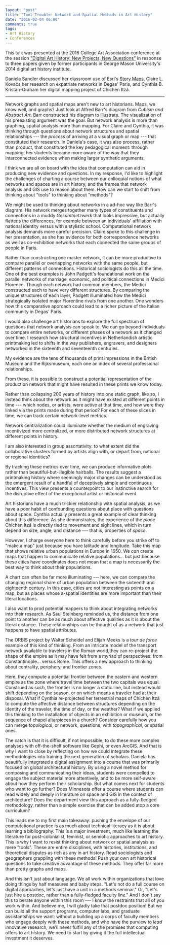 ```yaml
---
layout: "post"
title: "Tool Trouble: Network and Spatial Methods in Art History"
date: "2016-02-04 06:00"
comments: true
tags:
- Art History
- Conferences
---
```


This talk was presented at the 2016 College Art Association conference at the session ["Digital Art History: New Projects, New Questions"](http://conference.collegeart.org/programs/digital-art-history-new-projects-new-questions/) in response to three papers given by former participants in George Mason University's 2014 digital art history institute.

Daniela Sandler discussed her classroom use of Esri's [Story Maps](https://storymaps.arcgis.com/en/), Claire L. Kovacs her research on expatriate networks in Degas' Paris, and Cynthia B. Kristan-Graham her digital mapping project of Chichén Itzá.

---

<script async class="speakerdeck-embed" data-slide="1" data-id="3d6808a0555244f3a204974b5e131588" data-ratio="1.33333333333333" src="//speakerdeck.com/assets/embed.js"></script>

Network graphs and spatial maps aren't new to art historians.
Maps, we know well, and graphs?
Just look at Alfred Barr's diagram from _Cubism and Abstract Art_.
Barr constructed his diagram to illustrate.
The visualization of his preexisting argument was the goal.
But network analysis is more than graphing, spatial analysis more than mapping.
For Claire and Cynthia, it was thinking through questions about network structures and spatial relationships --- the _process_ of arriving at a visual graph or map --- that constituted their research.
In Daniela's case, it was also process, rather than product, that constituted the key pedagogical moment: through mapping, her students became more aware of the way that they interconnected evidence when making larger synthetic arguments.

<script async class="speakerdeck-embed" data-slide="2" data-id="3d6808a0555244f3a204974b5e131588" data-ratio="1.33333333333333" src="//speakerdeck.com/assets/embed.js"></script>

I think we are all on board with the idea that computation can aid in producing new evidence and questions.
In my response, I'd like to highlight the challenges of charting a course between our colloquial notions of what networks and spaces are in art history, and the frames that network analysis and GIS use to reason about them.
How can we start to shift from thinking about "tools" to thinking about "methods"?

<script async class="speakerdeck-embed" data-slide="3" data-id="3d6808a0555244f3a204974b5e131588" data-ratio="1.33333333333333" src="//speakerdeck.com/assets/embed.js"></script>

We might be used to thinking about networks in a ad-hoc way like Barr's diagram.
His network merges together many types of constituents and connections in a muddy _Gesamtnetzwerk_ that looks impressive, but actually flattens the differences, for example between an individuals' affiliation with national identity versus with a stylistic school.
Computational network analysis demands more careful precision.
Claire spoke to this challenge in her presentation, as she has evidence for both correspondence networks as well as co-exhibition networks that each connected the same groups of people in Paris.

<script async class="speakerdeck-embed" data-slide="4" data-id="3d6808a0555244f3a204974b5e131588" data-ratio="1.33333333333333" src="//speakerdeck.com/assets/embed.js"></script>

Rather than constructing one master network, it can be more productive to compare parallel or overlapping networks with the same people, but different patterns of connections.
Historical sociologists do this all the time.
One of the best examples is John Padgett's foundational work on the parallel networks of marriage, economic, and political connections in Medici Florence.
Though each network had common members, the Medici constructed each to have very different structures.
By comparing the unique structures of each layer, Padgett illuminated how the Medici strategically isolated major Florentine rivals from one another.
One wonders how this comparative approach could lead to a richer picture of the Italian community in Degas' Paris.

<script async class="speakerdeck-embed" data-slide="5" data-id="3d6808a0555244f3a204974b5e131588" data-ratio="1.33333333333333" src="//speakerdeck.com/assets/embed.js"></script>

I would also challenge art historians to explore the full spectrum of questions that network analysis can speak to.
We can go beyond individuals to compare entire networks, or different phases of a network as it changed over time.
I research how structural incentives in Netherlandish artistic printmaking led to shifts in the way publishers, engravers, and designers networked in the sixteenth and seventeenth centuries.

<script async class="speakerdeck-embed" data-slide="6" data-id="3d6808a0555244f3a204974b5e131588" data-ratio="1.33333333333333" src="//speakerdeck.com/assets/embed.js"></script>

My evidence are the tens of thousands of print impressions in the British Museum and the Rijksmuseum, each one an index of several professional relationships.

<script async class="speakerdeck-embed" data-slide="7" data-id="3d6808a0555244f3a204974b5e131588" data-ratio="1.33333333333333" src="//speakerdeck.com/assets/embed.js"></script>

From these, it is possible to construct a potential representation of the production network that might have resulted in these prints we know today.

<script async class="speakerdeck-embed" data-slide="8" data-id="3d6808a0555244f3a204974b5e131588" data-ratio="1.33333333333333" src="//speakerdeck.com/assets/embed.js"></script>

Rather than collapsing 200 years of history into one static graph, like so, I instead think about the network as it might have existed at different points in time --- which nodes, or artists, were active at that time, and how were they linked via the prints made during that period? For each of these slices in time, we can track certain network-level metrics.

<script async class="speakerdeck-embed" data-slide="9" data-id="3d6808a0555244f3a204974b5e131588" data-ratio="1.33333333333333" src="//speakerdeck.com/assets/embed.js"></script>

Network centralization could illuminate whether the medium of engraving incentivized more centralized, or more distributed network structures at different points in history.

<script async class="speakerdeck-embed" data-slide="10" data-id="3d6808a0555244f3a204974b5e131588" data-ratio="1.33333333333333" src="//speakerdeck.com/assets/embed.js"></script>

I am also interested in group assortativity: to what extent did the collaborative clusters formed by artists align with, or depart from, national or regional identities?

<script async class="speakerdeck-embed" data-slide="11" data-id="3d6808a0555244f3a204974b5e131588" data-ratio="1.33333333333333" src="//speakerdeck.com/assets/embed.js"></script>

By tracking these metrics over time, we can produce informative plots rather than beautiful-but-illegible hairballs.
The results suggest a printmaking history where seemingly major changes can be understood as the emergent result of a handful of deceptively simple and continuous incentives.
This view presents a counterpoint to our instinctive search for the disruptive effect of the exceptional artist or historical event.

<script async class="speakerdeck-embed" data-slide="12" data-id="3d6808a0555244f3a204974b5e131588" data-ratio="1.33333333333333" src="//speakerdeck.com/assets/embed.js"></script>

Art historians have a much trickier relationship with spatial analysis, as we have a poor habit of confounding questions about place with questions about space.
Cynthia actually presents a great example of clear thinking about this difference.
As she demonstrates, the experience of the _place_ Chichén Itzá is directly tied to movement and sight lines, which in turn depend on size, angle, and distance --- that is, properties of _space_.

However, I charge everyone here to think carefully before you strike off to "make a map" just because you have latitude and longitude.
Take this map that shows relative urban populations in Europe in 1650.
We _can_ create maps that happen to communicate relative populations… but just because these cities have coordinates does not mean that a map is necessarily the best way to think about their populations.

<script async class="speakerdeck-embed" data-slide="13" data-id="3d6808a0555244f3a204974b5e131588" data-ratio="1.33333333333333" src="//speakerdeck.com/assets/embed.js"></script>

A chart can often be far more illuminating --- here, we can compare the changing regional share of urban population between the sixteenth and eighteenth century.
In this case, cities are not interesting as points on a map, but as places whose a-spatial identities are more important than their literal locations.

<script async class="speakerdeck-embed" data-slide="14" data-id="3d6808a0555244f3a204974b5e131588" data-ratio="1.33333333333333" src="//speakerdeck.com/assets/embed.js"></script>

I also want to prod potential mappers to think about integrating networks into their research.
As Saul Steinberg reminded us, the distance from one point to another can be as much about affective qualities as it is about the literal distance.
These relationships can be thought of as a network that just happens to have spatial attributes.

<script async class="speakerdeck-embed" data-slide="15" data-id="3d6808a0555244f3a204974b5e131588" data-ratio="1.33333333333333" src="//speakerdeck.com/assets/embed.js"></script>

The ORBIS project by Walter Scheidel and Elijah Meeks is a _tour de force_ example of this kind of thinking.
From an intricate model of the transport network available to travelers in the Roman world,they can re-project the shape of the empire as it may have felt from a myriad of perspectives: from Constantinople... versus Rome.
This offers a new approach to thinking about centrality, periphery, and frontier zones.

<script async class="speakerdeck-embed" data-slide="18" data-id="3d6808a0555244f3a204974b5e131588" data-ratio="1.33333333333333" src="//speakerdeck.com/assets/embed.js"></script>

Here, they compute a potential frontier between the eastern and western empire as the zone where travel time between the two capitals was equal.
Construed as such, the frontier is no longer a static line, but instead would shift depending on the season, or on which means a traveler had at their disposal.
What if Cynthia re-projected her terrestrial maps of Chichén Itzá to compute the affective distance between structures depending on the identity of the traveler, the time of day, or the weather? What if we applied this thinking to the installation of objects in an exhibition or museum, or the sequence of chapel altarpieces in a church? Consider carefully how you can merge _topological_, or network, questions, with _topographical_, or spatial ones.

<script async class="speakerdeck-embed" data-slide="19" data-id="3d6808a0555244f3a204974b5e131588" data-ratio="1.33333333333333" src="//speakerdeck.com/assets/embed.js"></script>

The catch is that it is difficult, if not impossible, to do these more complex analyses with off-the-shelf software like Gephi, or even ArcGIS.
And that is why I want to close by reflecting on how we could integrate these methodologies into training the next generation of scholars.
Daniela has beautifully integrated a digital assignment into a course that was primarily focused on global architectural history.
By using a novel method for composing and communicating their ideas, students were compelled to engage the subject material more attentively, and to be more self-aware about how they perform their scholarship.
But what comes next for students who want to go further? Does Minnesota offer a course where students can read widely and deeply in literature on space and GIS in the context of architecture? Does the department view this approach as a fully-fledged methodology, rather than a simple exercise that can be added atop a core curriculum?

<script async class="speakerdeck-embed" data-slide="21" data-id="3d6808a0555244f3a204974b5e131588" data-ratio="1.33333333333333" src="//speakerdeck.com/assets/embed.js"></script>

This leads me to my first main takeaway: pushing the envelope of our computational practice is as much about technical literacy as it is about learning a bibliography.
This is a major investment, much like learning the literature for post-colonialist, feminist, or semiotic approaches to art history.
This is why I want to resist thinking about network or spatial analysis as mere "tools".
These are entire disciplines, with histories, institutions, and theoretical disputes as rich as any in art history.
Read sociologists and geographers grappling with these methods! Push your own art historical questions to take creative advantage of these methods.
They offer far more than pretty graphs and maps.

And this isn't just about language.
We all work within organizations that love doing things by half measures and baby steps.
"Let's not do a full course on digital approaches, let's just have a unit in a methods seminar."
Or, "Let's just hire a postdoc, rather than a fully-fledged faculty line."
And I don't say this to berate anyone within this room --- I know the restraints that all of you work within.
And believe me, I will gladly take that postdoc position!
But we can build all the support programs, computer labs, and graduate assistantships we want: without a building up a corps of faculty members who engage deeply with these methods, and who have the purview to _lead_ innovative research, we'll never fulfill any of the promises that computing offers to art history.
We need to start by giving it the full intellectual investment it deserves.
